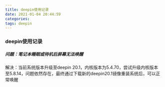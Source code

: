 ```yaml
---
title: deepin使用记录
date: 2021-01-04 20:44:59
categories:
tags: deepin
---
```


### deepin使用记录

##### 问题：笔记本睡眠或待机后屏幕无法唤醒

解决：当前系统版本升级至deepin 20.1，内核版本为5.4.70，尝试升级内核版本至5.8.14，问题依然存在，最终通过下载新的deepin20.1镜像重装系统后，可以正常唤醒